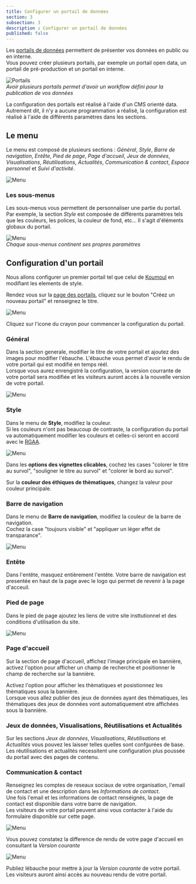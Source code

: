 ```yaml
---
title: Configurer un portail de données
section: 3
subsection: 3
description : Configurer un portail de données
published: false
---
```


Les [portails de données](https://opendata.koumoul.com/) permettent de présenter vos données en public ou en interne.  
Vous pouvez créer plusieurs portails, par exemple un portail open&nbsp;data, un portail de pré-production et un portail en interne.

![Portails](./images/lessons/admin-03-portail.jpg)  
*Avoir plusieurs portails permet d'avoir un workflow défini pour la publication de vos données*

La configuration des portails est réalisé à l'aide d'un CMS orienté data. Autrement dit, il n'y a aucune programmation a réalisé, la configuration est réalisé à l'aide de différents paramètres dans les sections.  


## Le menu

Le menu est composé de plusieurs sections : *Général*, *Style*, *Barre de navigation*, *Entête*, *Pied de page*, *Page d'accueil*, *Jeux de données*, *Visualisations*, *Réutilisations*, *Actualités*, *Communication & contact*, *Espace personnel* et *Suivi d'activité*.  

![Menu](./images/lessons/admin-03-Menu-1.jpg)

### Les sous-menus

Les sous-menus vous permettent de personnaliser une partie du portail.  
Par exemple, la section *Style* est composée de différents paramètres tels que les couleurs, les polices, la couleur de fond, etc... Il s'agit d'éléments globaux du portail.

![Menu](./images/lessons/admin-03-Menu-2.jpg)  
*Chaque sous-menus continent ses propres paramètres*

## Configuration d'un portail

Nous allons configurer un premier portail tel que celui de [Koumoul](https://opendata.koumoul.com/) en modifiant les elements de style.

Rendez vous sur la [page des portails](https://koumoul.com/data-fair/extra/portals), cliquez sur le bouton "Créez un nouveau portail" et renseignez le titre.

![Menu](./images/lessons/admin-03-nouveau-portail.jpg)  

Cliquez sur l'icone du crayon pour commencer la configuration du portail.

### Général

Dans la section generale, modifier le titre de votre portail et ajoutez des images pour modifier l'ébauche. L'ébauche vous permet d'avoir le rendu de votre portail qui est modifié en temps réél.  
Lorsque vous aurez enrengistré la configuration, la version courrante de votre portail sera modifiée et les visiteurs auront accès à la nouvelle version de votre portail.


![Menu](./images/lessons/admin-03-versions.gif)  

### Style

Dans le menu de **Style**, modifiez la couleur.  
Si les couleurs n'ont pas beaucoup de contraste, la configuration du portail va automatiquement modifier les couleurs et celles-ci seront en accord avec le [RGAA](https://www.numerique.gouv.fr/publications/rgaa-accessibilite/).

![Menu](./images/lessons/admin-03-couleur.jpg)

Dans les **options des vignettes clicables**, cochez les cases "colorer le titre au survol", "souligner le titre au survol" et "colorer le bord au survol".

Sur la **couleur des éthiques de thèmatiques**, changez la valeur pour couleur principale.

### Barre de navigation

Dans le menu de **Barre de navigation**, modifiez la couleur de la barre de navigation.  
Cochez la case "toujours visible" et "appliquer un léger effet de transparance".

![Menu](./images/lessons/admin-03-navigation.jpg)

### Entête

Dans l'entête, masquez entièrement l'entête. Votre barre de navigation est presentée en haut de la page avec le logo qui permet de revenir à la page d'acceuil.

### Pied de page

Dans le pied de page ajoutez les liens de votre site insttutionnel et des conditions d'utilisation du site.

![Menu](./images/lessons/admin-03-footer.jpg)

### Page d'accueil

Sur la section de page d'accueil, affichez l'image principale en bannière, activez l'option pour afficher un champ de recherche et positionner le champ de recherche sur la bannière.

Activez l'option pour afficher les thèmatiques et posistionnez les thèmatiques sous la bannière.   
Lorsque vous allez publier des jeux de données ayant des thèmatiques, les thèmatiques des jeux de données vont automatiquement etre affichées sous la bannière.

### Jeux de données, Visualisations, Réutilisations et Actualités
Sur les sections *Jeux de données*, *Visualisations*, *Réutilisations* et *Actualités* vous pouvez les laisser telles quelles sont confgurées de base. Les réutilisations et actualités necessitent une configuration plus poussée du portail avec des pages de contenu.

### Communication & contact

Renseignez les comptes de reseaux sociaux de votre organisation, l'email de contact et une description dans les *Informations de contact*.  
Une fois l'email et les informations de contact renséignés, la page de contact est disponible dans votre barre de navigation.  
Les visiteurs de votre portail peuvent ainsi vous contacter à l'aide du formulaire disponible sur cette page.

![Menu](./images/lessons/admin-03-communication.jpg)

Vous pouvez constatez la difference de rendu de votre page d'accueil en consultant la *Version courante*

![Menu](./images/lessons/admin-03-versions-2.gif)

Publiez lébauche pour mettre à jour la *Version courante* de votre portail.  
Les visiteurs auront ainsi accès au nouveau rendu de votre portail.

